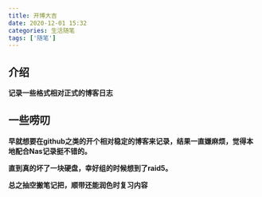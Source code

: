 ```yaml
---
title: 开博大吉
date: 2020-12-01 15:32
categories: 生活随笔
tags: ['随笔']
---
```



## 介绍

**记录一些格式相对正式的博客日志**



## 一些唠叨

**早就想要在github之类的开个相对稳定的博客来记录，结果一直嫌麻烦，觉得本地配合Nas记录挺不错的。**

**直到真的坏了一块硬盘，幸好组的时候想到了raid5。**

**总之抽空搬笔记把，顺带还能润色时复习内容**